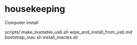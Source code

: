# housekeeping
Computer install

  scripts/
    make_bootable_usb.sh
    wipe_and_install_from_usb.md
    bootstrap_mac.sh
    install_mactex.sh
